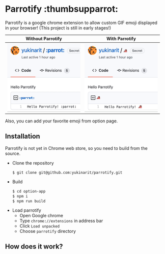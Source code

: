 # Parrotify :thumbsupparrot:

Parrotify is a google chrome extension to allow custom GIF emoji displayed in your browser!
(This project is still in early stages!)


Without Parrotify             |  With Parrotify
:-------------------------:|:-------------------------:
<img src="before.gif" width="270" />  |  <img src="after.gif" width="270" />

Also, you can add your favorite emoji from option page.


## Installation

Parrotify is not yet in Chrome web store, so you need to build from the source.

* Clone the repository
    ```
	$ git clone git@github.com:yukinarit/parrotify.git
    ```
* Build
    ```
	$ cd option-app
	$ npm i
	$ npm run build
    ```
* Load parrotify
    * Open Google chrome
	* Type `chrome://extensions` in address bar
	* Click `Load unpacked`
	* Choose `parrotify` directory

## How does it work?

